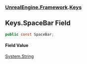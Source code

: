 ### [UnrealEngine.Framework](./UnrealEngine-Framework.md 'UnrealEngine.Framework').[Keys](./UnrealEngine-Framework-Keys.md 'UnrealEngine.Framework.Keys')
## Keys.SpaceBar Field
  
```csharp
public const SpaceBar;
```
#### Field Value
[System.String](https://docs.microsoft.com/en-us/dotnet/api/System.String 'System.String')  
